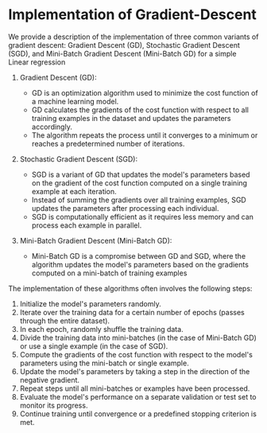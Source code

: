 # Implementation of Gradient-Descent
We provide a description of the implementation of three common variants of gradient descent: Gradient Descent (GD), Stochastic Gradient Descent (SGD), and Mini-Batch Gradient Descent (Mini-Batch GD) for a simple Linear regression 

1. Gradient Descent (GD):
   - GD is an optimization algorithm used to minimize the cost function of a machine learning model.
   - GD calculates the gradients of the cost function with respect to all training examples in the dataset and updates the parameters accordingly.
   - The algorithm repeats the process until it converges to a minimum or reaches a predetermined number of iterations.

2. Stochastic Gradient Descent (SGD):
   - SGD is a variant of GD that updates the model's parameters based on the gradient of the cost function computed on a single training example at each iteration.
   - Instead of summing the gradients over all training examples, SGD updates the parameters after processing each individual.
   - SGD is computationally efficient as it requires less memory and can process each example in parallel.

3. Mini-Batch Gradient Descent (Mini-Batch GD):
   - Mini-Batch GD is a compromise between GD and SGD, where the algorithm updates the model's parameters based on the gradients computed on a mini-batch of training examples

The implementation of these algorithms often involves the following steps:
1. Initialize the model's parameters randomly.
2. Iterate over the training data for a certain number of epochs (passes through the entire dataset).
3. In each epoch, randomly shuffle the training data.
4. Divide the training data into mini-batches (in the case of Mini-Batch GD) or use a single example (in the case of SGD).
5. Compute the gradients of the cost function with respect to the model's parameters using the mini-batch or single example.
6. Update the model's parameters by taking a step in the direction of the negative gradient.
7. Repeat steps until all mini-batches or examples have been processed.
8. Evaluate the model's performance on a separate validation or test set to monitor its progress.
9. Continue training until convergence or a predefined stopping criterion is met.


